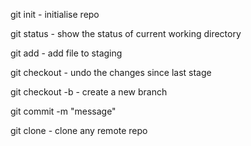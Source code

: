 git init - initialise repo

git status - show the status of current working directory

git add <filename> -  add file to staging

git checkout <filename> - undo the changes since last stage

git checkout -b <bramchName> - create a new branch

git commit -m "message"

git clone <url> - clone any remote repo

